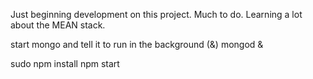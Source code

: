 Just beginning development on this project. Much to do. Learning a lot about the MEAN stack.

start mongo and tell it to run in the background (&)
mongod &

sudo npm install
npm start
